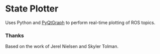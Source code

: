 State Plotter
=============

Uses Python and [PyQtGraph](http://www.pyqtgraph.org/) to perform real-time plotting of ROS topics.


### Thanks ###

Based on the work of Jerel Nielsen and Skyler Tolman.